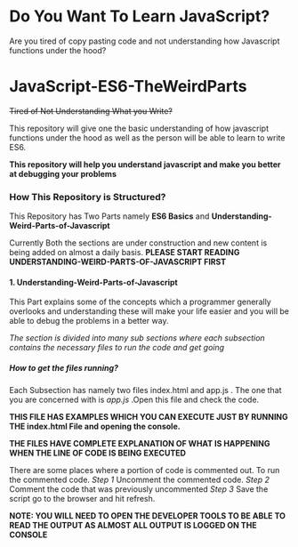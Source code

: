 # Do You Want To Learn JavaScript? 
Are you tired of copy pasting code and not understanding how Javascript functions under the hood?
# JavaScript-ES6-TheWeirdParts
~~Tired of Not Understanding What you Write?~~ 

This repository will give one the basic understanding of how javascript functions under the hood as well as the person will be able to learn to write ES6. 
 
**This repository will help you understand javascript and make you better at debugging your problems**

### How This Repository is Structured?

This Repository has Two Parts namely **ES6 Basics** and **Understanding-Weird-Parts-of-Javascript**

Currently Both the sections are under construction and new content is being added on almost a daily basis. 
**PLEASE START READING UNDERSTANDING-WEIRD-PARTS-OF-JAVASCRIPT FIRST**

#### 1. Understanding-Weird-Parts-of-Javascript

This Part explains some of the concepts which a programmer generally overlooks and understanding these will make your life easier and you will be able to debug the problems in a better way.

*The section is divided into many sub sections where each subsection contains the necessary files to run the code and get going*

##### How to get the files running?

 Each Subsection has namely two files index.html and app.js . The one that you are concerned with is *app.js* 
.Open this file and check the code. 

**THIS FILE HAS EXAMPLES WHICH YOU CAN EXECUTE JUST BY RUNNING THE index.html File and opening the console.**

**THE FILES HAVE COMPLETE EXPLANATION OF WHAT IS HAPPENING WHEN THE LINE OF CODE IS BEING EXECUTED**

There are some places where a portion of code is commented out. To run the commented code.
*Step 1* Uncomment the commented code.
*Step 2* Comment the code that was previously uncommented 
*Step 3* Save the script go to the browser and hit refresh.

**NOTE: YOU WILL NEED TO OPEN THE DEVELOPER TOOLS TO BE ABLE TO READ THE OUTPUT AS ALMOST ALL OUTPUT IS LOGGED ON THE CONSOLE**
